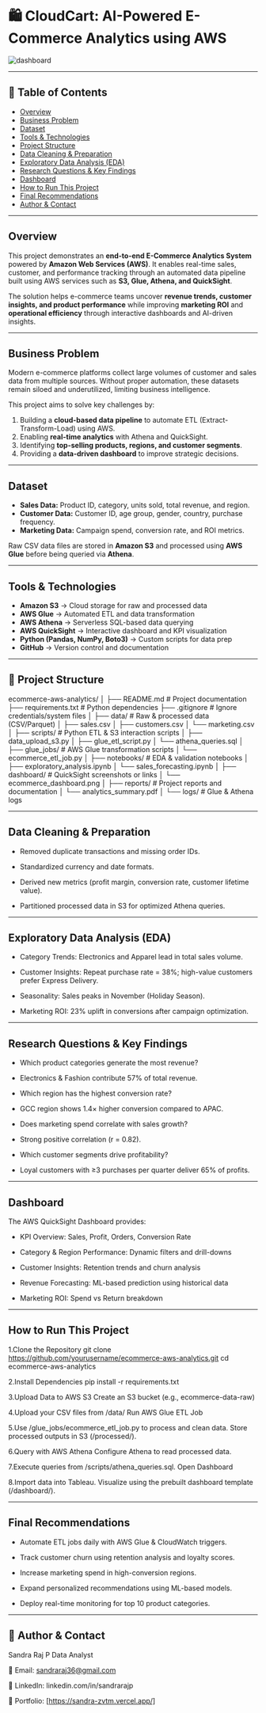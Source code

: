 # 🛍️ CloudCart: AI-Powered E-Commerce Analytics using AWS  

![dashboard](https://github.com/user-attachments/assets/f45c7d28-fc0f-4950-89d5-d742a55c2c04)


---

## 📌 Table of Contents  
- [Overview](#overview)  
- [Business Problem](#business-problem)  
- [Dataset](#dataset)  
- [Tools & Technologies](#tools--technologies)  
- [Project Structure](#project-structure)  
- [Data Cleaning & Preparation](#data-cleaning--preparation)  
- [Exploratory Data Analysis (EDA)](#exploratory-data-analysis-eda)  
- [Research Questions & Key Findings](#research-questions--key-findings)  
- [Dashboard](#dashboard)  
- [How to Run This Project](#how-to-run-this-project)  
- [Final Recommendations](#final-recommendations)  
- [Author & Contact](#author--contact)  

---

## Overview  
This project demonstrates an **end-to-end E-Commerce Analytics System** powered by **Amazon Web Services (AWS)**. It enables real-time sales, customer, and performance tracking through an automated data pipeline built using AWS services such as **S3, Glue, Athena, and QuickSight**.  

The solution helps e-commerce teams uncover **revenue trends, customer insights, and product performance** while improving **marketing ROI** and **operational efficiency** through interactive dashboards and AI-driven insights.  

---

## Business Problem  
Modern e-commerce platforms collect large volumes of customer and sales data from multiple sources. Without proper automation, these datasets remain siloed and underutilized, limiting business intelligence.  

This project aims to solve key challenges by:  
1. Building a **cloud-based data pipeline** to automate ETL (Extract-Transform-Load) using AWS.  
2. Enabling **real-time analytics** with Athena and QuickSight.  
3. Identifying **top-selling products, regions, and customer segments**.  
4. Providing a **data-driven dashboard** to improve strategic decisions.  

---

## Dataset  
- **Sales Data:** Product ID, category, units sold, total revenue, and region.  
- **Customer Data:** Customer ID, age group, gender, country, purchase frequency.  
- **Marketing Data:** Campaign spend, conversion rate, and ROI metrics.  

Raw CSV data files are stored in **Amazon S3** and processed using **AWS Glue** before being queried via **Athena**.  

---

## Tools & Technologies  
- **Amazon S3** → Cloud storage for raw and processed data  
- **AWS Glue** → Automated ETL and data transformation  
- **AWS Athena** → Serverless SQL-based data querying  
- **AWS QuickSight** → Interactive dashboard and KPI visualization  
- **Python (Pandas, NumPy, Boto3)** → Custom scripts for data prep  
- **GitHub** → Version control and documentation  

---

## 📂 Project Structure  


ecommerce-aws-analytics/
│
├── README.md                  # Project documentation
├── requirements.txt            # Python dependencies
├── .gitignore                  # Ignore credentials/system files
│
├── data/                       # Raw & processed data (CSV/Parquet)
│   ├── sales.csv
│   ├── customers.csv
│   └── marketing.csv
│
├── scripts/                    # Python ETL & S3 interaction scripts
│   ├── data_upload_s3.py
│   ├── glue_etl_script.py
│   └── athena_queries.sql
│
├── glue_jobs/                  # AWS Glue transformation scripts
│   └── ecommerce_etl_job.py
│
├── notebooks/                  # EDA & validation notebooks
│   ├── exploratory_analysis.ipynb
│   └── sales_forecasting.ipynb
│
├── dashboard/                  # QuickSight screenshots or links
│   └── ecommerce_dashboard.png
│
├── reports/                    # Project reports and documentation
│   └── analytics_summary.pdf
│
└── logs/                       # Glue & Athena logs

---

## Data Cleaning & Preparation

- Removed duplicate transactions and missing order IDs.

- Standardized currency and date formats.

- Derived new metrics (profit margin, conversion rate, customer lifetime value).

- Partitioned processed data in S3 for optimized Athena queries.

---

## Exploratory Data Analysis (EDA)

- Category Trends: Electronics and Apparel lead in total sales volume.

- Customer Insights: Repeat purchase rate = 38%; high-value customers prefer Express Delivery.

- Seasonality: Sales peaks in November (Holiday Season).

- Marketing ROI: 23% uplift in conversions after campaign optimization.

---

## Research Questions & Key Findings

- Which product categories generate the most revenue?
- Electronics & Fashion contribute 57% of total revenue.

- Which region has the highest conversion rate?
- GCC region shows 1.4× higher conversion compared to APAC.

- Does marketing spend correlate with sales growth?
- Strong positive correlation (r = 0.82).

- Which customer segments drive profitability?
- Loyal customers with ≥3 purchases per quarter deliver 65% of profits.

---

## Dashboard

The AWS QuickSight Dashboard provides:

- KPI Overview: Sales, Profit, Orders, Conversion Rate

- Category & Region Performance: Dynamic filters and drill-downs

- Customer Insights: Retention trends and churn analysis

- Revenue Forecasting: ML-based prediction using historical data

- Marketing ROI: Spend vs Return breakdown

---

## How to Run This Project

1.Clone the Repository
git clone https://github.com/yourusername/ecommerce-aws-analytics.git
cd ecommerce-aws-analytics

2.Install Dependencies
pip install -r requirements.txt

3.Upload Data to AWS S3
Create an S3 bucket (e.g., ecommerce-data-raw)

4.Upload your CSV files from /data/
Run AWS Glue ETL Job

5.Use /glue_jobs/ecommerce_etl_job.py to process and clean data.
Store processed outputs in S3 (/processed/).

6.Query with AWS Athena
Configure Athena to read processed data.

7.Execute queries from /scripts/athena_queries.sql.
Open Dashboard

8.Import data into Tableau.
Visualize using the prebuilt dashboard template (/dashboard/).

---

## Final Recommendations

- Automate ETL jobs daily with AWS Glue & CloudWatch triggers.

- Track customer churn using retention analysis and loyalty scores.

- Increase marketing spend in high-conversion regions.

- Expand personalized recommendations using ML-based models.

- Deploy real-time monitoring for top 10 product categories.


---
## 👤 Author & Contact

Sandra Raj P
Data Analyst 

📧 Email: sandraraj36@gmail.com

🔗 LinkedIn: linkedin.com/in/sandrarajp

📂 Portfolio: [https://sandra-zvtm.vercel.app/]
